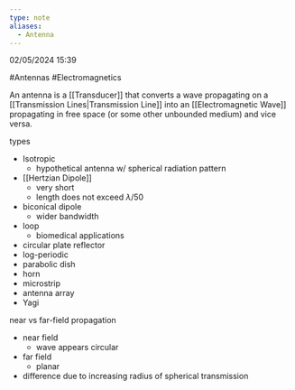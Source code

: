 ```yaml
---
type: note
aliases:
  - Antenna
---
```

02/05/2024 15:39

  #Antennas #Electromagnetics 

An antenna is a [[Transducer]] that converts a wave propagating on a [[Transmission Lines|Transmission Line]] into an [[Electromagnetic Wave]] propagating in free space (or some other unbounded medium) and vice versa. 

types
- Isotropic
	- hypothetical antenna w/ spherical radiation pattern
- [[Hertzian Dipole]]
	- very short
	- length does not exceed $\lambda/50$ 
- biconical dipole
	- wider bandwidth
- loop
	- biomedical applications
- circular plate reflector
- log-periodic
- parabolic dish
- horn
- microstrip
- antenna array
- Yagi

near vs far-field propagation
- near field
	- wave appears circular
- far field
	- planar
- difference due to increasing radius of spherical transmission